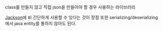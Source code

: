 class를 만들지 않고 직접 json을 만들어야 할 경우 사용하는 라이브러리

[Jackson](Jackson)에 비 간단하게 사용할 수 있다는 것이 장점
또한 serializing/deserializing에서 java entity를 통하지 않아도 된다.